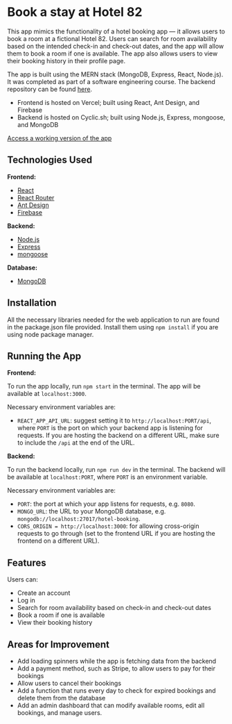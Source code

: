 # Book a stay at Hotel 82

This app mimics the functionality of a hotel booking app — it allows users to book a room at a fictional Hotel 82. Users can search for room availability based on the intended check-in and check-out dates, and the app will allow them to book a room if one is available. The app also allows users to view their booking history in their profile page.

The app is built using the MERN stack (MongoDB, Express, React, Node.js). It was completed as part of a software engineering course. The backend repository can be found [here](https://github.com/darricheng/mern-stack-backend).

- Frontend is hosted on Vercel; built using React, Ant Design, and Firebase
- Backend is hosted on Cyclic.sh; built using Node.js, Express, mongoose, and MongoDB

[Access a working version of the app](https://hotel-room-booking-app.vercel.app/)

## Technologies Used

**Frontend:**

- [React](https://reactjs.org/)
- [React Router](https://reactrouter.com/en/main)
- [Ant Design](https://ant.design/)
- [Firebase](https://firebase.google.com/)

**Backend:**

- [Node.js](https://nodejs.org/en/)
- [Express](https://expressjs.com/)
- [mongoose](https://mongoosejs.com/)

**Database:**

- [MongoDB](https://www.mongodb.com/)

## Installation

All the necessary libraries needed for the web application to run are found in the package.json file provided. Install them using `npm install` if you are using node package manager.

## Running the App

**Frontend:**

To run the app locally, run `npm start` in the terminal. The app will be available at `localhost:3000`.

Necessary environment variables are:

- `REACT_APP_API_URL`: suggest setting it to `http://localhost:PORT/api`, where `PORT` is the port on which your backend app is listening for requests. If you are hosting the backend on a different URL, make sure to include the `/api` at the end of the URL.

**Backend:**

To run the backend locally, run `npm run dev` in the terminal. The backend will be available at `localhost:PORT`, where `PORT` is an environment variable.

Necessary environment variables are:

- `PORT`: the port at which your app listens for requests, e.g. `8080`.
- `MONGO_URL`: the URL to your MongoDB database, e.g. `mongodb://localhost:27017/hotel-booking`.
- `CORS_ORIGIN = http://localhost:3000`: for allowing cross-origin requests to go through (set to the frontend URL if you are hosting the frontend on a different URL).

## Features

Users can:

- Create an account
- Log in
- Search for room availability based on check-in and check-out dates
- Book a room if one is available
- View their booking history

## Areas for Improvement

- Add loading spinners while the app is fetching data from the backend
- Add a payment method, such as Stripe, to allow users to pay for their bookings
- Allow users to cancel their bookings
- Add a function that runs every day to check for expired bookings and delete them from the database
- Add an admin dashboard that can modify available rooms, edit all bookings, and manage users.
